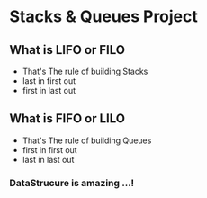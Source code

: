 # Stacks & Queues Project

## What is LIFO or FILO
- That's The rule of building Stacks
- last in first out
- first in last out

## What is FIFO or LILO
- That's The rule of building Queues
- first in first out
- last in last out

### DataStrucure is amazing ...!
